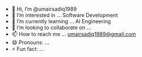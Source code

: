 - 👋 Hi, I’m @umairsadiq1989
- 👀 I’m interested in ... Software Development
- 🌱 I’m currently learning ... AI Engineering
- 💞️ I’m looking to collaborate on ...
- 📫 How to reach me ... umairsadiq1989@gmail.com
- 😄 Pronouns: ...
- ⚡ Fun fact: ...

<!---
umairsadiq1989/umairsadiq1989 is a ✨ special ✨ repository because its `README.md` (this file) appears on your GitHub profile.
You can click the Preview link to take a look at your changes.
--->
